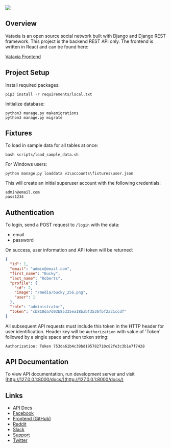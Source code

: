 ![](http://i.imgur.com/8j1esSj.png)

## Overview

Vataxia is an open source social network built with Django and Django REST framework. This project is the backend REST 
API only. The frontend is written in React and can be found here:

[Vataxia Frontend](https://github.com/buckyroberts/Vataxia-Frontend)

## Project Setup

Install required packages:
```
pip3 install -r requirements/local.txt
```

Initialize database:
```
python3 manage.py makemigrations
python3 manage.py migrate
```

## Fixtures

To load in sample data for all tables at once:
```
bash scripts/load_sample_data.sh
```

For Windows users:
```
python manage.py loaddata v1\accounts\fixtures\user.json
```

This will create an initial superuser account with the following credentials:
```
admin@email.com
pass1234
```

## Authentication

To login, send a POST request to `/login` with the data:
* email
* password

On success, user information and API token will be returned:
```json
{
  "id": 1,
  "email": "admin@email.com",
  "first_name": "Bucky",
  "last_name": "Roberts",
  "profile": {
    "id": 2,
    "image": "/media/bucky_256.png",
    "user": 1
  },
  "role": "administrator",
  "token": "cb810da7d03b85335ea18babf3536fbf2a31ccdf"
}
```

All subsequent API requests must include this token in the HTTP header for user identification.
Header key will be `Authorization` with value of 'Token' followed by a single space and then token string:
```
Authorization: Token 753da61b4c39bd195782710c82fe3c3b1e7f7428
```

## API Documentation

To view API documentation, run development server and visit [http://127.0.0.1:8000/docs/](http://127.0.0.1:8000/docs/)

## Links

- [API Docs](http://vataxia.net/)
- [Facebook](https://www.facebook.com/TheNewBoston-464114846956315/)
- [Frontend (GitHub)](https://github.com/buckyroberts/Vataxia-Frontend)
- [Reddit](https://www.reddit.com/r/Vataxia/)
- [Slack](https://vataxia.slack.com/)
- [Support](https://www.patreon.com/thenewboston)
- [Twitter](https://twitter.com/bucky_roberts)
